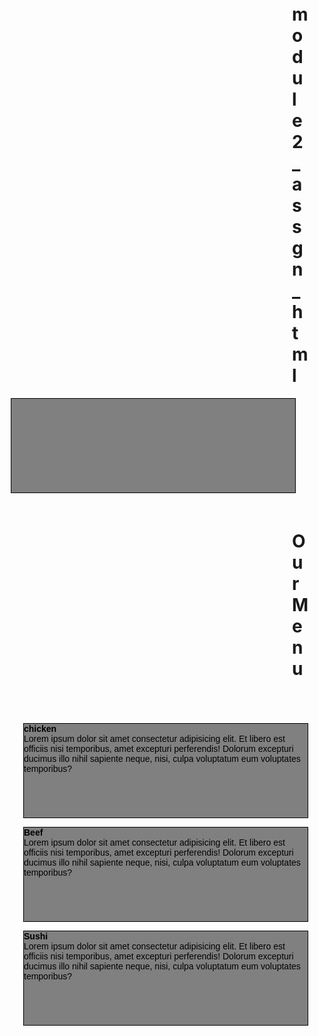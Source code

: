 # module2_assgn_html
<!DOCTYPE html>
<html lang="en">
<head>
    <meta charset="UTF-8">
    <meta http-equiv="X-UA-Compatible" content="IE=edge">
    <meta name="viewport" content="width=device-width, initial-scale=1.0">
    <title>Module2_assignment</title>
</head>
<style>
h1{
margin-top: 15px;
}
p{
border: 1px solid black;
background-color:gray;
width: 90%;
height: 150px;
margin-right:50px;
margin-left: 50px;
font-family: Helvetica;
color:black;

}
.row{
width: 100%;
margin: 20px;
margin-top: 70px;
}
h1{
    margin-left: 500px;
    margin-top: 60px;
}
@media(min-width:1200px){
.col-lg-1,.col-lg-2,.col-lg-3 {
    float: left;
}
.col-lg-1{
    width: 8.33%;
}
.col-lg-2{
    width: 16.66%;
}
.col-lg-3{
    width: 25%;
}

}
</style>
<body>
<h1>Our Menu</h1>
<div class="row">
    <div class="col-lg-3 col-md-6"><p><b> chicken</b><br>Lorem ipsum dolor sit amet consectetur adipisicing elit. Et libero est officiis nisi temporibus, amet excepturi perferendis! Dolorum excepturi ducimus illo nihil sapiente neque, nisi, culpa voluptatum eum voluptates temporibus?</p></div>
    <div class="col-lg-3 col-md-6"><p><b>Beef</b><br>Lorem ipsum dolor sit amet consectetur adipisicing elit. Et libero est officiis nisi temporibus, amet excepturi perferendis! Dolorum excepturi ducimus illo nihil sapiente neque, nisi, culpa voluptatum eum voluptates temporibus?</p></div>
    <div class="col-lg-3 col-md-6"><p><b>Sushi</b><br>Lorem ipsum dolor sit amet consectetur adipisicing elit. Et libero est officiis nisi temporibus, amet excepturi perferendis! Dolorum excepturi ducimus illo nihil sapiente neque, nisi, culpa voluptatum eum voluptates temporibus?</p></div>
</div>
</body>
</html>
